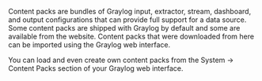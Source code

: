 Content packs are bundles of Graylog input, extractor, stream, dashboard, and output configurations that can provide full support for a data source. Some content packs are shipped with Graylog by default and some are available from the website. Content packs that were downloaded from here can be imported using the Graylog web interface.

You can load and even create own content packs from the System -> Content Packs section of your Graylog web interface.
